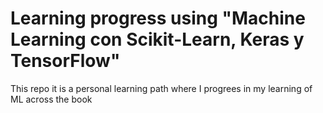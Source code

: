 # Learning progress using "Machine Learning con Scikit-Learn, Keras y TensorFlow"

This repo it is a personal learning path where I progrees in my learning of ML across the book


